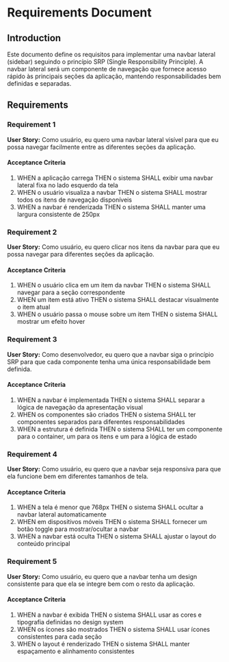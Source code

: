 # Requirements Document

## Introduction

Este documento define os requisitos para implementar uma navbar lateral (sidebar) seguindo o princípio SRP (Single Responsibility Principle). A navbar lateral será um componente de navegação que fornece acesso rápido às principais seções da aplicação, mantendo responsabilidades bem definidas e separadas.

## Requirements

### Requirement 1

**User Story:** Como usuário, eu quero uma navbar lateral visível para que eu possa navegar facilmente entre as diferentes seções da aplicação.

#### Acceptance Criteria

1. WHEN a aplicação carrega THEN o sistema SHALL exibir uma navbar lateral fixa no lado esquerdo da tela
2. WHEN o usuário visualiza a navbar THEN o sistema SHALL mostrar todos os itens de navegação disponíveis
3. WHEN a navbar é renderizada THEN o sistema SHALL manter uma largura consistente de 250px

### Requirement 2

**User Story:** Como usuário, eu quero clicar nos itens da navbar para que eu possa navegar para diferentes seções da aplicação.

#### Acceptance Criteria

1. WHEN o usuário clica em um item da navbar THEN o sistema SHALL navegar para a seção correspondente
2. WHEN um item está ativo THEN o sistema SHALL destacar visualmente o item atual
3. WHEN o usuário passa o mouse sobre um item THEN o sistema SHALL mostrar um efeito hover

### Requirement 3

**User Story:** Como desenvolvedor, eu quero que a navbar siga o princípio SRP para que cada componente tenha uma única responsabilidade bem definida.

#### Acceptance Criteria

1. WHEN a navbar é implementada THEN o sistema SHALL separar a lógica de navegação da apresentação visual
2. WHEN os componentes são criados THEN o sistema SHALL ter componentes separados para diferentes responsabilidades
3. WHEN a estrutura é definida THEN o sistema SHALL ter um componente para o container, um para os itens e um para a lógica de estado

### Requirement 4

**User Story:** Como usuário, eu quero que a navbar seja responsiva para que ela funcione bem em diferentes tamanhos de tela.

#### Acceptance Criteria

1. WHEN a tela é menor que 768px THEN o sistema SHALL ocultar a navbar lateral automaticamente
2. WHEN em dispositivos móveis THEN o sistema SHALL fornecer um botão toggle para mostrar/ocultar a navbar
3. WHEN a navbar está oculta THEN o sistema SHALL ajustar o layout do conteúdo principal

### Requirement 5

**User Story:** Como usuário, eu quero que a navbar tenha um design consistente para que ela se integre bem com o resto da aplicação.

#### Acceptance Criteria

1. WHEN a navbar é exibida THEN o sistema SHALL usar as cores e tipografia definidas no design system
2. WHEN os ícones são mostrados THEN o sistema SHALL usar ícones consistentes para cada seção
3. WHEN o layout é renderizado THEN o sistema SHALL manter espaçamento e alinhamento consistentes